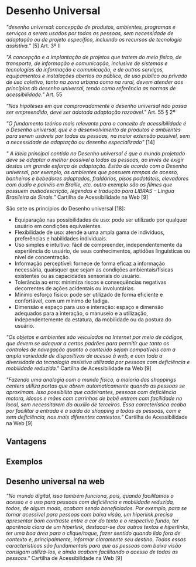 # Desenho Universal

*"desenho universal: concepção de produtos, ambientes, programas e serviços a serem usados por todas as pessoas, sem necessidade de adaptação ou de projeto específico, incluindo os recursos de tecnologia assistiva."* [5] Art. 3º II

*"A concepção e a implantação de projetos que tratem do meio físico, de transporte, de informação e comunicação, inclusive de sistemas e tecnologias da informação e comunicação, e de outros serviços, equipamentos e instalações abertos ao público, de uso público ou privado de uso coletivo, tanto na zona urbana como na rural, devem atender aos princípios do desenho universal, tendo como referência as normas de acessibilidade."* Art. 55

*"Nas hipóteses em que comprovadamente o desenho universal não possa ser empreendido, deve ser adotada adaptação razoável."* Art. 55 § 2º

*"O fundamento teórico mais relevante para o conceito de acessibilidade é o Desenho universal, que é o desenvolvimento de produtos e ambientes para serem usáveis por todas as pessoas, na maior extensão possível, sem a necessidade de adaptação ou desenho especializado"* [14]

*" A ideia principal contida no Desenho universal é que o mundo projetado deve se adaptar o melhor possível a todas as pessoas, ao invés de exigir destas um grande esforço de adaptação. Estão de acordo com o Desenho universal, por exemplo, os ambientes que possuem rampas de acesso, banheiros e bebedores adaptados, fraldários, pisos podotáteis, elevadores com áudio e painéis em Braille, etc. outro exemplo são os filmes que possuem audiodescrição, legendas e tradução para LIBRAS – Língua Brasileira de Sinais."* Cartilha de Acessibilidade na Web [9]

São sete os princípios do Desenho universal [18]:

- Equiparação nas possibilidades de uso: pode ser utilizado por qualquer usuário em condições equivalentes.
- Flexibilidade de uso: atende a uma ampla gama de indivíduos, preferências e habilidades individuais.
- Uso simples e intuitivo: fácil de compreender, independentemente da experiência do usuário, de seus conhecimentos, aptidões linguísticas ou nível de concentração.
- Informação perceptível: fornece de forma eficaz a informação necessária, quaisquer que sejam as condições ambientais/físicas existentes ou as capacidades sensoriais do usuário.
- Tolerância ao erro: minimiza riscos e consequências negativas decorrentes de ações acidentais ou involuntárias. 
- Mínimo esforço físico: pode ser utilizado de forma eficiente e confortável, com um mínimo de fadiga.
- Dimensão e espaço para uso e interação: espaço e dimensão adequados para a interação, o manuseio e a utilização, independentemente da estatura, da mobilidade ou da postura do usuário.

*"Os objetos e ambientes são veiculados na Internet por meio de códigos, que devem se adequar a certos padrões para permitir que tanto os controles de navegação quanto o conteúdo sejam compatíveis com a ampla variedade de dispositivos de acesso à web, e com toda a diversidade da tecnologia assistiva utilizada por pessoas com deficiência e mobilidade reduzida."* Cartilha de Acessibilidade na Web [9]

*"Fazendo uma analogia com o mundo físico, a maioria dos shoppings centers utiliza portas que abrem automaticamente quando as pessoas se aproximam. Isso possibilita que cadeirantes, pessoas com deficiência motora, idosos e mães com carrinhos de bebê entrem com facilidade no local, sem necessitarem do auxílio de terceiros. Essa característica acaba por facilitar a entrada e a saída do shopping a todas as pessoas, com e sem deficiência, nos mais diferentes contextos."* Cartilha de Acessibilidade na Web [9]

## Vantagens

## Exemplos

## Desenho universal na web

*"No mundo digital, isso também funciona, pois, quando facilitamos o acesso e o uso para pessoas com deficiência e mobilidade reduzida, todos, de algum modo, acabam sendo beneficiados.  Por exemplo, para se tornar acessível para pessoas com baixa visão, um hiperlink precisa apresentar bom contraste entre a cor do texto e o respectivo fundo, ter aparência clara de um hiperlink, destacar-se dos outros textos e hiperlinks, ter uma boa área para o clique/toque, fazer sentido quando lido fora de contexto e, principalmente, informar claramente seu destino. Todas essas características são fundamentais para que as pessoas com baixa visão consigam utilizá-los, e ainda acabam facilitando o acesso de todas as pessoas."* Cartilha de Acessibilidade na Web [9]